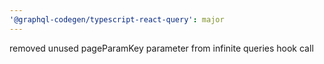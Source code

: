 ```yaml
---
'@graphql-codegen/typescript-react-query': major
---
```


removed unused pageParamKey parameter from infinite queries hook call
